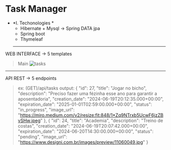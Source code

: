 # Task Manager
- *I. Techonologies *
  - Hibernate + Mysql -> Spring DATA jpa
  - Spring boot
  - Thymeleaf
  ------------------
WEB INTERFACE -> 5 templates 

> Main
![tasks](https://github.com/Mizugue/TaskManager/assets/126506298/86263ded-2031-4fcb-aa8c-7819e005e013)


 ------------------
API REST -> 5 endpoints <CRUD> 
> ex: (GET)/api/tasks
  output:
    {
        "id": 27,
        "title": "Jogar no bicho",
        "description": "Preciso fazer uma fézinha esse ano para garantir a aposentadoria",
        "creation_date": "2024-06-19T20:12:35.000+00:00",
        "expiration_date": "2025-01-01T02:59:00.000+00:00",
        "status": "in_progress",
        "image_url": "https://miro.medium.com/v2/resize:fit:848/1*Zq9NTrxb5UcwF6jzZBvSHw.jpeg"
    },
    {
        "id": 24,
        "title": "Academia",
        "description": "Treino de costas",
        "creation_date": "2024-06-19T20:07:42.000+00:00",
        "expiration_date": "2024-06-20T14:30:00.000+00:00",
        "status": "pending",
        "image_url": "https://www.designi.com.br/images/preview/11060049.jpg"
    }



